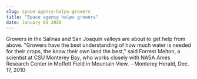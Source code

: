 ```yaml
---
slug: space-agency-helps-growers
title: "Space agency helps growers"
date: January 01 2020
---
```


 
<p>
  Growers in the Salinas and San Joaquin valleys are about to get help from
  above. "Growers have the best understanding of how much water is needed for
  their crops, the know their own land the best," said Forrest Melton, a
  scientist at CSU Monterey Bay, who works closely with NASA Ames Research
  Center in Moffett Field in Mountain View. – Monterey Herald, Dec. 17, 2010
</p>
 
